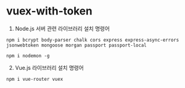 # vuex-with-token

1. Node.js 서버 관련 라이브러리 설치 명령어

```
npm i bcrypt body-parser chalk cors express express-async-errors jsonwebtoken mongoose morgan passport passport-local
```

```
npm i nodemon -g
```

2. Vue.js 라이브러리 설치 명령어

```
npm i vue-router vuex
```
